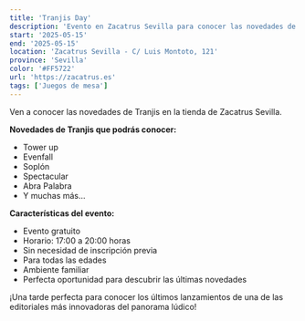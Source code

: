 ```yaml
---
title: 'Tranjis Day'
description: 'Evento en Zacatrus Sevilla para conocer las novedades de Tranjis con múltiples juegos disponibles.'
start: '2025-05-15'
end: '2025-05-15'
location: 'Zacatrus Sevilla - C/ Luis Montoto, 121'
province: 'Sevilla'
color: '#FF5722'
url: 'https://zacatrus.es'
tags: ['Juegos de mesa']
---
```


Ven a conocer las novedades de Tranjis en la tienda de Zacatrus Sevilla.

**Novedades de Tranjis que podrás conocer:**
- Tower up
- Evenfall
- Soplón
- Spectacular
- Abra Palabra
- Y muchas más...

**Características del evento:**
- Evento gratuito
- Horario: 17:00 a 20:00 horas
- Sin necesidad de inscripción previa
- Para todas las edades
- Ambiente familiar
- Perfecta oportunidad para descubrir las últimas novedades

¡Una tarde perfecta para conocer los últimos lanzamientos de una de las editoriales más innovadoras del panorama lúdico!
